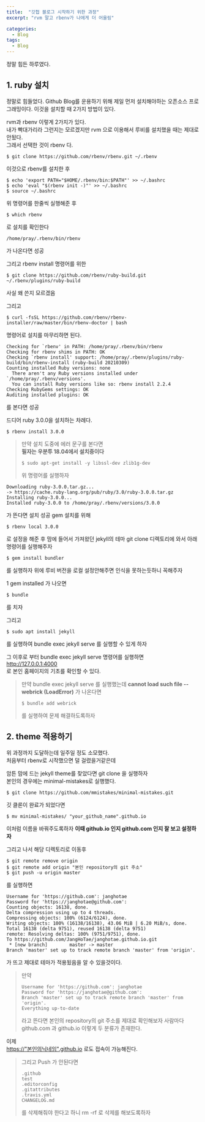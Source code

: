 ```yaml
---
title:  "깃헙 블로그 시작하기 위한 과정"
excerpt: "rvm 말고 rbenv가 나에게 더 어울림"

categories:
  - Blog
tags:
  - Blog
---
```


정말 힘든 하루였다. 

## 1. ruby 설치

정말로 힘들었다. Github Blog를 운용하기 위해 제일 먼저 설치해야하는 오픈소스 프로그래밍이다.  이것을 설치할 때 2가지 방법이 있다.  
  
rvm과 rbenv 이렇게 2가지가 있다.  
내가 빡대가리라 그런지는 모르겠지만 rvm 으로 이용해서 루비를 설치했을 때는 제대로 안됬다.  
그래서 선택한 것이 rbenv 다. 
  
```
$ git clone https://github.com/rbenv/rbenv.git ~/.rbenv
```  
이것으로 rbenv를 설치한 후  

```
$ echo 'export PATH="$HOME/.rbenv/bin:$PATH"' >> ~/.bashrc  
$ echo 'eval "$(rbenv init -)"' >> ~/.bashrc  
$ source ~/.bashrc
```  

위 명령어를 한줄씩 실행해준 후  
```
$ which rbenv
```
로 설치를 확인한다

```
/home/pray/.rbenv/bin/rbenv
```  
가 나온다면 성공

그리고 rbenv install 명령어를 위한  

```
$ git clone https://github.com/rbenv/ruby-build.git ~/.rbenv/plugins/ruby-build
```  
사실 왜 쓴지 모르겠음 

그리고 

```
$ curl -fsSL https://github.com/rbenv/rbenv-installer/raw/master/bin/rbenv-doctor | bash
```  

명령어로 설치를 마무리하면 된다. 

```
Checking for `rbenv' in PATH: /home/pray/.rbenv/bin/rbenv
Checking for rbenv shims in PATH: OK
Checking `rbenv install' support: /home/pray/.rbenv/plugins/ruby-build/bin/rbenv-install (ruby-build 20210309)
Counting installed Ruby versions: none
  There aren't any Ruby versions installed under `/home/pray/.rbenv/versions'.
  You can install Ruby versions like so: rbenv install 2.2.4
Checking RubyGems settings: OK
Auditing installed plugins: OK
```  
를 본다면 성공

드디어 ruby 3.0.0을 설치하는 차례다. 
```
$ rbenv install 3.0.0
```  
> 만약 설치 도중에 에러 문구를 본다면  
> **필자는 우분투 18.04에서 설치중이다**
> ```
> $ sudo apt-get install -y libssl-dev zlib1g-dev
> ```  
> 위 명령어를 실행하자

```
Downloading ruby-3.0.0.tar.gz...
-> https://cache.ruby-lang.org/pub/ruby/3.0/ruby-3.0.0.tar.gz
Installing ruby-3.0.0...
Installed ruby-3.0.0 to /home/pray/.rbenv/versions/3.0.0
```  
가 뜬다면 설치 성공
gem 설치를 위해  
```
$ rbenv local 3.0.0
```  
로 설정을 해준 후 맘에 들어서 가져왔던 jekyll의 테마 git clone 디렉토리에 와서 아래 명령어를 실행해주자 


``` 
$ gem install bundler 
```  
를 실행하자 위에 루비 버전을 로컬 설정안해주면 인식을 못하는듯하니 꼭해주자 

1 gem installed 가 나오면 

```
$ bundle
```  
를 치자 


그리고 

```
$ sudo apt install jekyll
```  
를 실행하여 bundle exec jekyll serve 를 실행할 수 있게 하자
  
그 이후로 부터 bundle exec jekyll serve 명령어를 실행하면  
<http://127.0.0.1:4000>  
로 본인 홈페이지의 기초를 확인할 수 있다.  

> 만약 bundle exec jekyll serve 를 실행했는데  **cannot load such file -- webrick (LoadError)** 가 나온다면  
> ```
> $ bundle add webrick
> ```
> 를 실행하여 문제 해결하도록하자  

## 2. theme 적용하기

위 과정까지 도달하는데 일주일 정도 소모했다.  
처음부터 rbenv로 시작했으면 덜 걸렸을거같은데  
  
암튼 맘에 드는 jekyll theme를 찾았다면 git clone 을 실행하자  
본인의 경우에는 minimal-mistakes로 실행했다. 

```
$ git clone https://github.com/mmistakes/minimal-mistakes.git
```

깃 클론이 완료가 되었다면 

```
$ mv minimal-mistakes/ "your_github_name".github.io
```
이처럼 이름을 바꿔주도록하자 **이때 github.io 인지 github.com 인지 잘 보고 설정하자**

그리고 나서  해당 디렉토리로 이동후

``` 
$ git remote remove origin
$ git remote add origin "본인 repository의 git 주소"
$ git push -u origin master
```
를 실행하면 
```
Username for 'https://github.com': janghotae
Password for 'https://janghotae@github.com': 
Counting objects: 16138, done.
Delta compression using up to 4 threads.
Compressing objects: 100% (6124/6124), done.
Writing objects: 100% (16138/16138), 43.06 MiB | 6.20 MiB/s, done.
Total 16138 (delta 9751), reused 16138 (delta 9751)
remote: Resolving deltas: 100% (9751/9751), done.
To https://github.com/JangHoTae/janghotae.github.io.git
 * [new branch]        master -> master
Branch 'master' set up to track remote branch 'master' from 'origin'.
```

가 뜨고 제대로 테마가 적용됬음을 알 수 있을것이다.

> 만약 
>```
>Username for 'https://github.com': janghotae
>Password for 'https://janghotae@github.com': 
>Branch 'master' set up to track remote branch 'master' from 'origin'.
>Everything up-to-date
>```
> 라고 뜬다면 본인의 repository의 git 주소를 제대로 확인해보자 사람마다 github.com 과 github.io 이렇게 두 분류가 존재한다.

이제  
<https://"본인의닉네임".github.io> 로도 접속이 가능해진다.

> 그리고 Push 가 안된다면
> ```
> .github
> test
> .editorconfig
> .gitattributes
> .travis.yml
> CHANGELOG.md
> ```
> 를 삭제해줘야 한다고 하니 rm -rf 로 삭제를 해보도록하자


